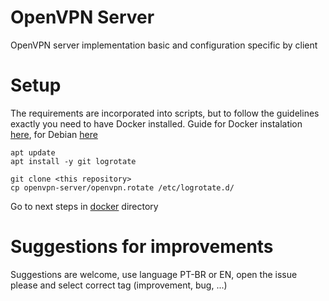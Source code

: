 # OpenVPN Server
OpenVPN server implementation basic and configuration specific by client

# Setup
The requirements are incorporated into scripts, but to follow the guidelines exactly you need to have Docker installed. Guide for Docker instalation [here](https://docs.docker.com/engine/install/), for Debian [here](https://raw.githubusercontent.com/willyamcts/openvpn-server/refs/heads/test/test/docker.install)

```
apt update
apt install -y git logrotate

git clone <this repository>
cp openvpn-server/openvpn.rotate /etc/logrotate.d/
```

Go to next steps in [docker](docker) directory


# Suggestions for improvements 
Suggestions are welcome, use language PT-BR or EN, open the issue please and select correct tag (improvement, bug, ...)
